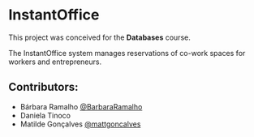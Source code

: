 # InstantOffice

This project was conceived for the **Databases** course.

The InstantOffice system manages reservations of co-work spaces for workers and entrepreneurs.


## Contributors:
- Bárbara Ramalho [@BarbaraRamalho](https://github.com/BarbaraRamalho)
- Daniela Tinoco
- Matilde Gonçalves [@mattgoncalves](https://github.com/mattgoncalves)
